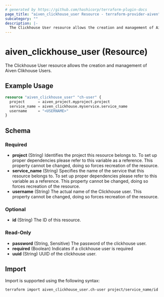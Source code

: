 ```yaml
---
# generated by https://github.com/hashicorp/terraform-plugin-docs
page_title: "aiven_clickhouse_user Resource - terraform-provider-aiven"
subcategory: ""
description: |-
  The Clickhouse User resource allows the creation and management of Aiven Clikhouse Users.
---
```


# aiven_clickhouse_user (Resource)

The Clickhouse User resource allows the creation and management of Aiven Clikhouse Users.

## Example Usage

```terraform
resource "aiven_clickhouse_user" "ch-user" {
  project      = aiven_project.myproject.project
  service_name = aiven_clickhouse.myservice.service_name
  username     = "<USERNAME>"
}
```

<!-- schema generated by tfplugindocs -->
## Schema

### Required

- **project** (String) Identifies the project this resource belongs to. To set up proper dependencies please refer to this variable as a reference. This property cannot be changed, doing so forces recreation of the resource.
- **service_name** (String) Specifies the name of the service that this resource belongs to. To set up proper dependencies please refer to this variable as a reference. This property cannot be changed, doing so forces recreation of the resource.
- **username** (String) The actual name of the Clickhouse user. This property cannot be changed, doing so forces recreation of the resource.

### Optional

- **id** (String) The ID of this resource.

### Read-Only

- **password** (String, Sensitive) The password of the clickhouse user.
- **required** (Boolean) Indicates if a clickhouse user is required
- **uuid** (String) UUID of the clickhouse user.

## Import

Import is supported using the following syntax:

```shell
terraform import aiven_clickhouse_user.ch-user project/service_name/id
```
